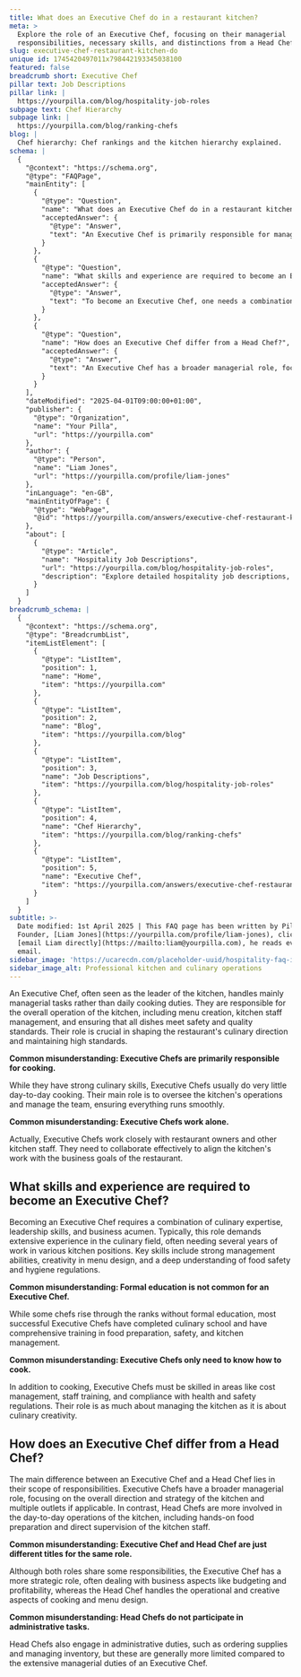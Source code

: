 ```yaml
---
title: What does an Executive Chef do in a restaurant kitchen?
meta: >
  Explore the role of an Executive Chef, focusing on their managerial
  responsibilities, necessary skills, and distinctions from a Head Chef.
slug: executive-chef-restaurant-kitchen-do
unique id: 1745420497011x798442193345038100
featured: false
breadcrumb short: Executive Chef
pillar text: Job Descriptions
pillar link: |
  https://yourpilla.com/blog/hospitality-job-roles
subpage text: Chef Hierarchy
subpage link: |
  https://yourpilla.com/blog/ranking-chefs
blog: |
  Chef hierarchy: Chef rankings and the kitchen hierarchy explained.
schema: |
  {
    "@context": "https://schema.org",
    "@type": "FAQPage",
    "mainEntity": [
      {
        "@type": "Question",
        "name": "What does an Executive Chef do in a restaurant kitchen?",
        "acceptedAnswer": {
          "@type": "Answer",
          "text": "An Executive Chef is primarily responsible for managing the overall operation of the kitchen. This includes creating menus, managing kitchen staff, and ensuring that all dishes meet specified safety and quality standards. While possessing strong culinary skills, they focus more on overseeing kitchen operations and less on day-to-day cooking, playing a crucial role in shaping the restaurant's culinary direction."
        }
      },
      {
        "@type": "Question",
        "name": "What skills and experience are required to become an Executive Chef?",
        "acceptedAnswer": {
          "@type": "Answer",
          "text": "To become an Executive Chef, one needs a combination of culinary expertise, leadership skills, and business knowledge. This role typically requires extensive experience across various kitchen positions, along with strong skills in management, creativity in menu design, and an understanding of food safety. Many successful Executive Chefs also have formal education in culinary arts."
        }
      },
      {
        "@type": "Question",
        "name": "How does an Executive Chef differ from a Head Chef?",
        "acceptedAnswer": {
          "@type": "Answer",
          "text": "An Executive Chef has a broader managerial role, focusing on the overall strategic direction and operation of the kitchen and possibly multiple outlets. In contrast, a Head Chef is more involved in the day-to-day cooking and direct supervision of kitchen staff, with responsibilities centered on food preparation and operational tasks."
        }
      }
    ],
    "dateModified": "2025-04-01T09:00:00+01:00",
    "publisher": {
      "@type": "Organization",
      "name": "Your Pilla",
      "url": "https://yourpilla.com"
    },
    "author": {
      "@type": "Person",
      "name": "Liam Jones",
      "url": "https://yourpilla.com/profile/liam-jones"
    },
    "inLanguage": "en-GB",
    "mainEntityOfPage": {
      "@type": "WebPage",
      "@id": "https://yourpilla.com/answers/executive-chef-restaurant-kitchen-do"
    },
    "about": [
      {
        "@type": "Article",
        "name": "Hospitality Job Descriptions",
        "url": "https://yourpilla.com/blog/hospitality-job-roles",
        "description": "Explore detailed hospitality job descriptions, including specific duties and tasks for various roles within a restaurant or hospitality business."
      }
    ]
  }
breadcrumb_schema: |
  {
    "@context": "https://schema.org",
    "@type": "BreadcrumbList",
    "itemListElement": [
      {
        "@type": "ListItem",
        "position": 1,
        "name": "Home",
        "item": "https://yourpilla.com"
      },
      {
        "@type": "ListItem",
        "position": 2,
        "name": "Blog",
        "item": "https://yourpilla.com/blog"
      },
      {
        "@type": "ListItem",
        "position": 3,
        "name": "Job Descriptions",
        "item": "https://yourpilla.com/blog/hospitality-job-roles"
      },
      {
        "@type": "ListItem",
        "position": 4,
        "name": "Chef Hierarchy",
        "item": "https://yourpilla.com/blog/ranking-chefs"
      },
      {
        "@type": "ListItem",
        "position": 5,
        "name": "Executive Chef",
        "item": "https://yourpilla.com/answers/executive-chef-restaurant-kitchen-do"
      }
    ]
  }
subtitle: >-
  Date modified: 1st April 2025 | This FAQ page has been written by Pilla
  Founder, [Liam Jones](https://yourpilla.com/profile/liam-jones), click to
  [email Liam directly](https://mailto:liam@yourpilla.com), he reads every
  email.
sidebar_image: 'https://ucarecdn.com/placeholder-uuid/hospitality-faq-image.jpg'
sidebar_image_alt: Professional kitchen and culinary operations
---
```

An Executive Chef, often seen as the leader of the kitchen, handles mainly managerial tasks rather than daily cooking duties. They are responsible for the overall operation of the kitchen, including menu creation, kitchen staff management, and ensuring that all dishes meet safety and quality standards. Their role is crucial in shaping the restaurant's culinary direction and maintaining high standards.

**Common misunderstanding: Executive Chefs are primarily responsible for cooking.**

While they have strong culinary skills, Executive Chefs usually do very little day-to-day cooking. Their main role is to oversee the kitchen's operations and manage the team, ensuring everything runs smoothly.

**Common misunderstanding: Executive Chefs work alone.**

Actually, Executive Chefs work closely with restaurant owners and other kitchen staff. They need to collaborate effectively to align the kitchen's work with the business goals of the restaurant.

## What skills and experience are required to become an Executive Chef?

Becoming an Executive Chef requires a combination of culinary expertise, leadership skills, and business acumen. Typically, this role demands extensive experience in the culinary field, often needing several years of work in various kitchen positions. Key skills include strong management abilities, creativity in menu design, and a deep understanding of food safety and hygiene regulations.

**Common misunderstanding: Formal education is not common for an Executive Chef.**

While some chefs rise through the ranks without formal education, most successful Executive Chefs have completed culinary school and have comprehensive training in food preparation, safety, and kitchen management.

**Common misunderstanding: Executive Chefs only need to know how to cook.**

In addition to cooking, Executive Chefs must be skilled in areas like cost management, staff training, and compliance with health and safety regulations. Their role is as much about managing the kitchen as it is about culinary creativity.

## How does an Executive Chef differ from a Head Chef?

The main difference between an Executive Chef and a Head Chef lies in their scope of responsibilities. Executive Chefs have a broader managerial role, focusing on the overall direction and strategy of the kitchen and multiple outlets if applicable. In contrast, Head Chefs are more involved in the day-to-day operations of the kitchen, including hands-on food preparation and direct supervision of the kitchen staff.

**Common misunderstanding: Executive Chef and Head Chef are just different titles for the same role.**

Although both roles share some responsibilities, the Executive Chef has a more strategic role, often dealing with business aspects like budgeting and profitability, whereas the Head Chef handles the operational and creative aspects of cooking and menu design.

**Common misunderstanding: Head Chefs do not participate in administrative tasks.**

Head Chefs also engage in administrative duties, such as ordering supplies and managing inventory, but these are generally more limited compared to the extensive managerial duties of an Executive Chef.
